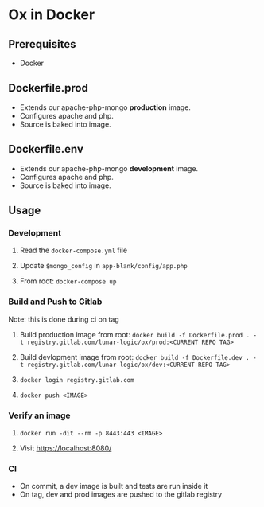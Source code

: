 # Ox in Docker

## Prerequisites
* Docker

## Dockerfile.prod 
* Extends our apache-php-mongo **production** image.
* Configures apache and php.
* Source is baked into image.

## Dockerfile.env
* Extends our apache-php-mongo **development** image.
* Configures apache and php.
* Source is baked into image.

## Usage

### Development
1. Read the `docker-compose.yml` file

2. Update `$mongo_config` in `app-blank/config/app.php` 

3. From root: `docker-compose up`

### Build and Push to Gitlab
Note: this is done during ci on tag

1. Build production image from root: `docker build -f Dockerfile.prod . -t registry.gitlab.com/lunar-logic/ox/prod:<CURRENT REPO TAG>`

2. Build devlopment image from root: `docker build -f Dockerfile.dev . -t registry.gitlab.com/lunar-logic/ox/dev:<CURRENT REPO TAG>`

3. `docker login registry.gitlab.com`

4. `docker push <IMAGE>`

### Verify an image
1. `docker run -dit --rm -p 8443:443 <IMAGE>`

2. Visit [https://localhost:8080/](https://localhost:8443/)

### CI
* On commit, a dev image is built and tests are run inside it
* On tag, dev and prod images are pushed to the gitlab registry
